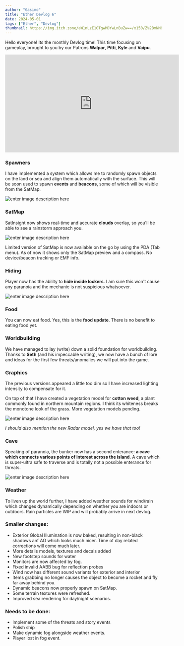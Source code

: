 ```yaml
---
author: "Gasimo"
title: "Ether Devlog 6"
date: 2024-05-01
tags: ["Ether", "Devlog"]
thumbnail: https://img.itch.zone/aW1nLzE1OTgwMDYwLnBuZw==/x150/Z%2BmNM8.png
---
```


Hello everyone! Its the monthly Devlog time! This time focusing on gameplay, brought to you by our Patrons **Walpar**, **Pitti**, **Kyle** and **Vaipu**.

<iframe width="560" height="315" src="https://www.youtube.com/embed/nmg5ofF8D1o" frameborder="0" allow="accelerometer; autoplay; encrypted-media; gyroscope; picture-in-picture" allowfullscreen></iframe>

### Spawners
I have implemented a system which allows me to randomly spawn objects on the land or sea and align them automatically with the surface. This will be soon used to spawn **events** and **beacons**, some of which will be visible from the SatMap.

![enter image description here](https://media.discordapp.net/attachments/789582276749033502/1235223742293217401/Editor34-ezgif.com-video-to-gif-converter.gif?ex=66339741&is=663245c1&hm=484d6d27c9e409aef75dde8a2332db31bb61e94cb0aae90c32740a408de6ffb0&=)

### SatMap
SatInsight now shows real-time and accurate **clouds** overlay, so you'll be able to see a rainstorm approach you.

![enter image description here](https://media.discordapp.net/attachments/789582276749033502/1235223742993399848/Editor35-ezgif.com-video-to-gif-converter.gif?ex=66339741&is=663245c1&hm=583abac9e820078b11ebbe3379cffc7ac7f2dc28aa61bc2e84e030e2dfdd5713&=)

Limited version of SatMap is now available on the go by using the PDA (Tab menu). As of now it shows only the SatMap preview and a compass. No device/beacon tracking or EMF info.


### Hiding
Player now has the ability to **hide inside lockers**. I am sure this won't cause any paranoia and the mechanic is not suspicious whatsoever.

![enter image description here](https://media.discordapp.net/attachments/789582276749033502/1235224541014265900/Image_Sequence_031_0005.jpg?ex=663397ff&is=6632467f&hm=516ee8d6c40e49d512c6e95a19c3861c23b46953df701ca558939a6b2cee1a6b&=&format=webp&width=1340&height=754)


### Food

You can now eat food. Yes, this is the **food update**. There is no benefit to eating food yet.

### Worldbuilding

We have managed to lay (write) down a solid foundation for worldbuilding. Thanks to **Seth** (and his impeccable writing), we now have a bunch of lore and ideas for the first few threats/anomalies we will put into the game. 


### Graphics
The previous versions appeared a little too dim so I have increased lighting intensity to compensate for it.

On top of that I have created a vegetation model for **cotton weed**, a plant commonly found in northern mountain regions. I think its whiteness breaks the monotone look of the grass. More vegetation models pending.

![enter image description here](https://media.discordapp.net/attachments/789582276749033502/1235224541849059389/Image_Sequence_029_0005.jpg?ex=66339800&is=66324680&hm=1d1a6727606ab28644785f640c5010469d17b2d5f6ed7a7edacc15965b76c5c3&=&format=webp&width=1340&height=754)

*I should also mention the new Radar model, yes we have that too!*


### Cave
Speaking of paranoia, the bunker now has a second enterance: **a cave which connects various points of interest across the island**.  A cave which is super-ultra safe to traverse and is totally not a possible enterance for threats.

![enter image description here](https://media.discordapp.net/attachments/789582276749033502/1235224541412855879/Image_Sequence_030_0005.jpg?ex=66339800&is=66324680&hm=5df94b3ebeff2a9f59f2badbd0fe790353c805738841b73a1513f7769eb1e9cc&=&format=webp&width=1340&height=754)

### Weather
To liven up the world further, I have added weather sounds for wind/rain which changes dynamically depending on whether you are indoors or outdoors.
Rain particles are WIP and will probably arrive in next devlog.

### Smaller changes:
- Exterior Global Illumination is now baked, resulting in non-black shadows anf AO which looks much nicer. Time of day related corrections will come much later.
- More details models, textures and decals added
- New footstep sounds for water
- Monitors are now affected by fog.
- Fixed invalid AABB bug for reflection probes
- Wind now has different sound variants for exterior and interior
- Items grabbing no longer causes the object to become a rocket and fly far away behind you. 
- Dynamic beacons now properly spawn on SatMap.
- Some terrain textures were refreshed.
- Improved sea rendering for day/night scenarios.

### Needs to be done:
- Implement some of the threats and story events
- Polish ship
- Make dynamic fog alongside weather events.
- Player lost in fog event.
